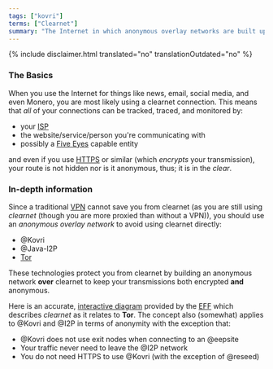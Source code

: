 ```yaml
---
tags: ["kovri"]
terms: ["Clearnet"]
summary: "The Internet in which anonymous overlay networks are built upon"
---
```


{% include disclaimer.html translated="no" translationOutdated="no" %}
### The Basics

When you use the Internet for things like news, email, social media, and even Monero, you are most likely using a clearnet connection. This means that *all* of your connections can be tracked, traced, and monitored by:

- your [ISP](https://en.wikipedia.org/wiki/ISP)
- the website/service/person you're communicating with
- possibly a [Five Eyes](https://en.wikipedia.org/wiki/5_Eyes) capable entity

and even if you use [HTTPS](https://en.wikipedia.org/wiki/HTTPS) or similar (which *encrypts* your transmission), your route is not hidden nor is it anonymous, thus; it is in the *clear*.

### In-depth information

Since a traditional [VPN](https://en.wikipedia.org/wiki/VPN) cannot save you from clearnet (as you are still using *clearnet* (though you are more proxied than without a VPN)), you should use an *anonymous overlay network* to avoid using clearnet directly:

- @Kovri
- @Java-I2P
- [Tor](https://torproject.org/)

These technologies protect you from clearnet by building an anonymous network **over** clearnet to keep your transmissions both encrypted **and** anonymous.

Here is an accurate, [interactive diagram](https://www.eff.org/pages/tor-and-https) provided by the [EFF](https://www.eff.org/) which describes *clearnet* as it relates to **Tor**. The concept also (somewhat) applies to @Kovri and @I2P in terms of anonymity with the exception that:

- @Kovri does not use exit nodes when connecting to an @eepsite
- Your traffic never need to leave the @I2P network
- You do not need HTTPS to use @Kovri (with the exception of @reseed)
